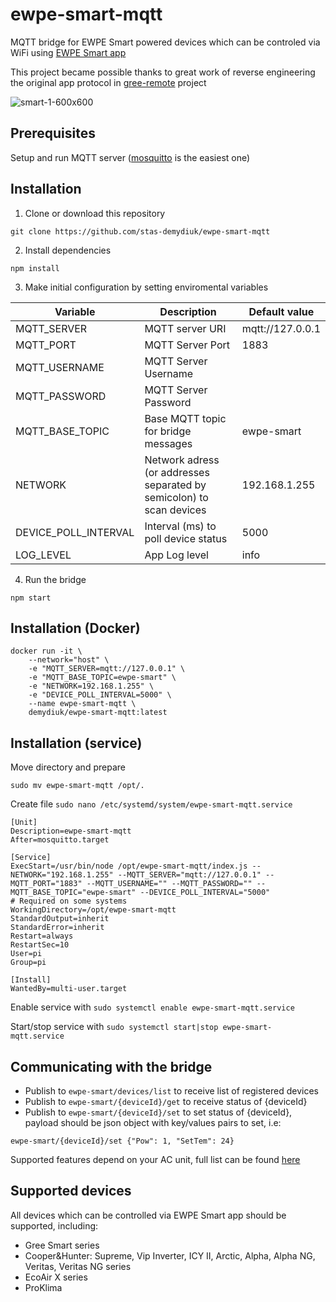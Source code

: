 # ewpe-smart-mqtt
MQTT bridge for EWPE Smart powered devices which can be controled via WiFi using [EWPE Smart app](https://play.google.com/store/apps/details?id=com.gree.ewpesmart)

This project became possible thanks to great work of reverse engineering the original app protocol in [gree-remote](https://github.com/tomikaa87/gree-remote) project

![smart-1-600x600](https://user-images.githubusercontent.com/2734836/49315058-11f16e00-f4f5-11e8-84f5-81dc9cd813f0.jpg)

## Prerequisites

Setup and run MQTT server ([mosquitto](https://mosquitto.org/) is the easiest one)

## Installation

1. Clone or download this repository
```
git clone https://github.com/stas-demydiuk/ewpe-smart-mqtt
```
2. Install dependencies
```
npm install
```
3. Make initial configuration by setting enviromental variables

| Variable | Description | Default value |
| --- | --- | --- |
| MQTT_SERVER |MQTT server URI|mqtt://127.0.0.1|
| MQTT_PORT |MQTT Server Port|1883
| MQTT_USERNAME |MQTT Server Username|
| MQTT_PASSWORD |MQTT Server Password|
| MQTT_BASE_TOPIC |Base MQTT topic for bridge messages|ewpe-smart
| NETWORK |Network adress (or addresses separated by semicolon) to scan devices |192.168.1.255
| DEVICE_POLL_INTERVAL |Interval (ms) to poll device status|5000
| LOG_LEVEL |App Log level|info

4. Run the bridge
```
npm start
```

## Installation (Docker)

```
docker run -it \
    --network="host" \
    -e "MQTT_SERVER=mqtt://127.0.0.1" \
    -e "MQTT_BASE_TOPIC=ewpe-smart" \
    -e "NETWORK=192.168.1.255" \
    -e "DEVICE_POLL_INTERVAL=5000" \
    --name ewpe-smart-mqtt \
    demydiuk/ewpe-smart-mqtt:latest
```

## Installation (service)
Move directory and prepare
```
sudo mv ewpe-smart-mqtt /opt/.
```

Create file
`sudo nano /etc/systemd/system/ewpe-smart-mqtt.service`
```
[Unit]
Description=ewpe-smart-mqtt
After=mosquitto.target

[Service]
ExecStart=/usr/bin/node /opt/ewpe-smart-mqtt/index.js --NETWORK="192.168.1.255" --MQTT_SERVER="mqtt://127.0.0.1" --MQTT_PORT="1883" --MQTT_USERNAME="" --MQTT_PASSWORD="" --MQTT_BASE_TOPIC="ewpe-smart" --DEVICE_POLL_INTERVAL="5000" 
# Required on some systems
WorkingDirectory=/opt/ewpe-smart-mqtt
StandardOutput=inherit
StandardError=inherit
Restart=always
RestartSec=10
User=pi
Group=pi

[Install]
WantedBy=multi-user.target
```

Enable service with `sudo systemctl enable ewpe-smart-mqtt.service`

Start/stop service with `sudo systemctl start|stop ewpe-smart-mqtt.service`

## Communicating with the bridge

- Publish to `ewpe-smart/devices/list` to receive list of registered devices
- Publish to `ewpe-smart/{deviceId}/get` to receive status of {deviceId}
- Publish to `ewpe-smart/{deviceId}/set` to set status of {deviceId}, payload should be json object with key/values pairs to set, i.e:
```
ewpe-smart/{deviceId}/set {"Pow": 1, "SetTem": 24}
```

Supported features depend on your AC unit, full list can be found [here ](https://github.com/tomikaa87/gree-remote#reading-status-of-a-device)

## Supported devices
All devices which can be controlled via EWPE Smart app should be supported, including:

- Gree Smart series
- Cooper&Hunter: Supreme, Vip Inverter, ICY II, Arctic, Alpha, Alpha NG, Veritas, Veritas NG series
- EcoAir X series
- ProKlima
